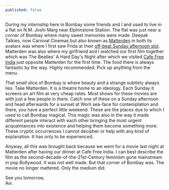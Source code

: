 ```yaml
---
published: false
---
```

During my internship here in Bombay some friends and I and used to live in a flat on N.M. Joshi Marg near Elphinstone Station. The flat was just near a corner of Bombay where many sweet memories were made. Deepak Talkies, now Carnival Cinemas but also known as [Matterden](https://www.matterden.com/ "Matterden website") in both its avatars was where I first saw Frida at their [off-beat Sunday afternoon slot](https://www.instamojo.com/matterden/ "Instamojo page for Matterden"). Matterden was also where my girlfriend and I watched our first film together which was The Beatles' A Hard Day's Night after which we visited [Cafe Free India](https://goo.gl/maps/FrVjASsXeLQ2 "Cafe Free India location on Google Maps") just opposite Matterden for the first time. The food there is always fantastic by the way. Highly recommended. Pick up anything from the menu.

That small slice of Bombay is where beauty and a strange subtlety always lies. Take Matterden. It is a theatre home to an ideology. Each Sunday it screens an art film at very cheap rates. Most shows for these movies are with just a few people in there. Catch one of these on a Sunday afternoon and head afterwards for a sunset at Worli sea-face for contemplation and there, you have a perfect little weekend. These are the places due to which I used to call Bombay magical. This magic was also in the way it made different people interact with each other bringing the most urgent acquaintances into existence and helping them become something more. These cryptic occurrences I cannot decipher or help with any kind of explanation. It has only to be experienced.

Anyway, all this was brought back because we went for a movie last night at Matterden after having our dinner at Cafe Free India. I can best describe the film as the second-decade-of-the-21st-Century feminism gone mainstream in pop Bollywood. It was not well made. But that corner of Bombay was. The movie no longer mattered. Only the medium did.

See you tomorrow,  
Avi.




